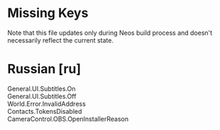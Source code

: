 # Missing Keys
Note that this file updates only during Neos build process and doesn't necessarily reflect the current state.

# Russian [ru]
General.UI.Subtitles.On  
General.UI.Subtitles.Off  
World.Error.InvalidAddress  
Contacts.TokensDisabled  
CameraControl.OBS.OpenInstallerReason  

